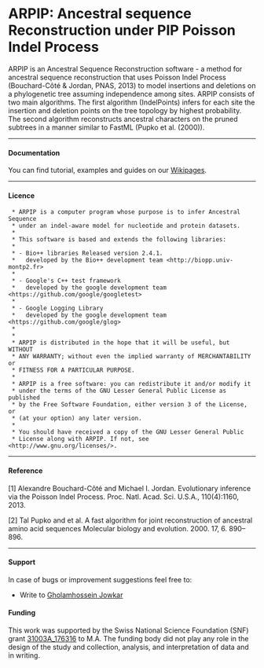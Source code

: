 # ARPIP: Ancestral sequence Reconstruction under PIP Poisson Indel Process

ARPIP is an Ancestral Sequence Reconstruction software - a method for ancestral sequence reconstruction that uses 
Poisson Indel Process (Bouchard-Côté & Jordan, PNAS, 2013) to model insertions and deletions on a phylogenetic tree 
assuming independence among sites. ARPIP consists of two main algorithms. The first algorithm (IndelPoints) infers for
each site the insertion and deletion points on the tree topology by highest probability. The second algorithm reconstructs 
ancestral characters on the pruned subtrees in a manner similar to FastML (Pupko et al. (2000)). 

---

#### Documentation

You can find tutorial, examples and guides on our [Wikipages](https://acg-team.github.io/bpp-arpip/).

---
#### Licence

     * ARPIP is a computer program whose purpose is to infer Ancestral Sequence 
     * under an indel-aware model for nucleotide and protein datasets.
     *
     * This software is based and extends the following libraries:
     *
     * - Bio++ libraries Released version 2.4.1.
     *   developed by the Bio++ development team <http://biopp.univ-montp2.fr>
     *
     * - Google's C++ test framework
     *   developed by the google development team <https://github.com/google/googletest>
     *
     * - Google Logging Library
     *   developed by the google development team <https://github.com/google/glog>
     *
     *
     * ARPIP is distributed in the hope that it will be useful, but WITHOUT
     * ANY WARRANTY; without even the implied warranty of MERCHANTABILITY or
     * FITNESS FOR A PARTICULAR PURPOSE.
     *
     * ARPIP is a free software: you can redistribute it and/or modify it
     * under the terms of the GNU Lesser General Public License as published
     * by the Free Software Foundation, either version 3 of the License, or
     * (at your option) any later version.
     *
     * You should have received a copy of the GNU Lesser General Public
     * License along with ARPIP. If not, see <http://www.gnu.org/licenses/>.

---
#### Reference

[1] Alexandre Bouchard-Côté and Michael I. Jordan. Evolutionary inference via the Poisson Indel Process. Proc. Natl. Acad. Sci. U.S.A., 110(4):1160, 2013.

[2] Tal Pupko and et al.  A fast algorithm for joint reconstruction of ancestral amino acid sequences Molecular biology and evolution. 2000. 17, 6. 890–896.

---
#### Support
In case of bugs or improvement suggestions feel free to:
    
- Write to [Gholamhossein Jowkar](mailto:jowk@zhaw.ch)
    
#### Funding
This work was supported by the Swiss National Science Foundation (SNF) grant [31003A_176316](https://p3.snf.ch/Project-176316) to M.A. The funding body did not play any role in the design of 
the study and collection, analysis, and interpretation of data and in writing.

